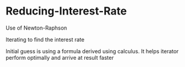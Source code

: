 # Reducing-Interest-Rate

Use of Newton-Raphson

Iterating to find the interest rate

Initial guess is using a formula derived using calculus. It helps iterator perform optimally and arrive at result faster



